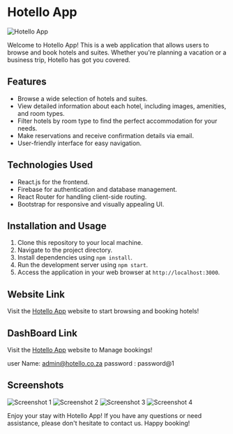 # Hotello App

![Hotello App](https://i.ibb.co/CKxNch2/localhost-3000.png)

Welcome to Hotello App! This is a web application that allows users to browse and book hotels and suites. Whether you're planning a vacation or a business trip, Hotello has got you covered.

## Features

- Browse a wide selection of hotels and suites.
- View detailed information about each hotel, including images, amenities, and room types.
- Filter hotels by room type to find the perfect accommodation for your needs.
- Make reservations and receive confirmation details via email.
- User-friendly interface for easy navigation.

## Technologies Used

- React.js for the frontend.
- Firebase for authentication and database management.
- React Router for handling client-side routing.
- Bootstrap for responsive and visually appealing UI.


## Installation and Usage

1. Clone this repository to your local machine.
2. Navigate to the project directory.
3. Install dependencies using `npm install`.
4. Run the development server using `npm start`.
5. Access the application in your web browser at `http://localhost:3000`.

## Website Link

Visit the [Hotello App](https://hotel-app-e99ae.web.app/) website to start browsing and booking hotels!

## DashBoard Link
Visit the [Hotello App](https://hotel-app-e99ae.web.app/dashboard) website to Manage bookings!

user Name: admin@hotello.co.za
password : password@1

## Screenshots

![Screenshot 1](https://i.ibb.co/JCfDZgh/rooms.png)
![Screenshot 2](https://i.ibb.co/MBVVytk/rooms-details.png)
![Screenshot 3](https://i.ibb.co/6RJtvz9/gallery.png)
![Screenshot 4](https://i.ibb.co/vhSZckV/dashboard.png)



Enjoy your stay with Hotello App! If you have any questions or need assistance, please don't hesitate to contact us. Happy booking!